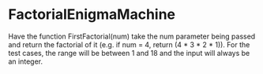 # FactorialEnigmaMachine
Have the function FirstFactorial(num) take the num parameter being passed and return the factorial of it (e.g. if num = 4, return (4 * 3 * 2 * 1)).  For the test cases, the range will be between 1 and 18 and the input will always be an integer.

